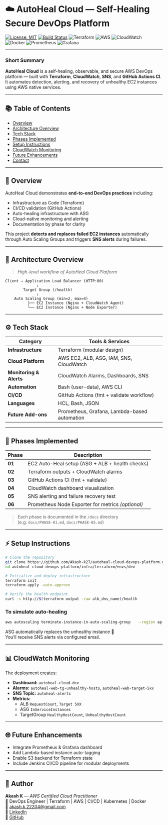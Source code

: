 # ☁️ AutoHeal Cloud — Self-Healing Secure DevOps Platform

[![License: MIT](https://img.shields.io/badge/license-MIT-blue.svg)](LICENSE)
[![Build Status](https://github.com/Akash-k27/autoheal-cloud-devops-platform/actions/workflows/tf-ci.yml/badge.svg)](https://github.com/Akash-k27/autoheal-cloud-devops-platform/actions)
![Terraform](https://img.shields.io/badge/Terraform-Yes-623CE4?logo=terraform)
![AWS](https://img.shields.io/badge/AWS-Deployed-232F3E?logo=amazon-aws)
![CloudWatch](https://img.shields.io/badge/Monitoring-CloudWatch-FF9900?logo=amazonaws)
![Docker](https://img.shields.io/badge/Docker-Ready-2496ED?logo=docker)
![Prometheus](https://img.shields.io/badge/Prometheus-Metrics-E6522C?logo=prometheus)
![Grafana](https://img.shields.io/badge/Grafana-Dashboard-F46800?logo=grafana)

---

### Short Summary  
**AutoHeal Cloud** is a self-healing, observable, and secure AWS DevOps platform — built with **Terraform**, **CloudWatch**, **SNS**, and **GitHub Actions CI**.  
It automates detection, alerting, and recovery of unhealthy EC2 instances using AWS native services.

---

## 📚 Table of Contents
- [Overview](#-overview)
- [Architecture Overview](#-architecture-overview)
- [Tech Stack](#-tech-stack)
- [Phases Implemented](#-phases-implemented)
- [Setup Instructions](#-setup-instructions)
- [CloudWatch Monitoring](#-cloudwatch-monitoring)
- [Future Enhancements](#-future-enhancements)
- [Contact](#-contact)

---

## 🧩 Overview
AutoHeal Cloud demonstrates **end-to-end DevOps practices** including:
- Infrastructure as Code (Terraform)
- CI/CD validation (GitHub Actions)
- Auto-healing infrastructure with ASG
- Cloud-native monitoring and alerting
- Documentation by phase for clarity

This project **detects and replaces failed EC2 instances** automatically through Auto Scaling Groups and triggers **SNS alerts** during failures.

---

## 🧭 Architecture Overview

> _High-level workflow of AutoHeal Cloud Platform_

```
Client → Application Load Balancer (HTTP:80)
              ↓
        Target Group (/health)
              ↓
    Auto Scaling Group (min=2, max=4)
          ├── EC2 Instance (Nginx + CloudWatch Agent)
          └── EC2 Instance (Nginx + Node Exporter)
```

---

## ⚙️ Tech Stack

| Category | Tools & Services |
|-----------|------------------|
| **Infrastructure** | Terraform (modular design) |
| **Cloud Platform** | AWS EC2, ALB, ASG, IAM, SNS, CloudWatch |
| **Monitoring & Alerts** | CloudWatch Alarms, Dashboards, SNS |
| **Automation** | Bash (user-data), AWS CLI |
| **CI/CD** | GitHub Actions (fmt + validate workflow) |
| **Languages** | HCL, Bash, JSON |
| **Future Add-ons** | Prometheus, Grafana, Lambda-based automation |

---

## 🧱 Phases Implemented

| Phase | Description |
|--------|-------------|
| **01** | EC2 Auto-Heal setup (ASG + ALB + health checks) |
| **02** | Terraform outputs + CloudWatch alarms |
| **03** | GitHub Actions CI (fmt + validate) |
| **04** | CloudWatch dashboard visualization |
| **05** | SNS alerting and failure recovery test |
| **06** | Prometheus Node Exporter for metrics *(optional)* |

> Each phase is documented in the `/docs` directory  
(e.g. `docs/PHASE-01.md`, `docs/PHASE-05.md`)

---

## ⚡ Setup Instructions

```bash
# Clone the repository
git clone https://github.com/Akash-k27/autoheal-cloud-devops-platform.git
cd autoheal-cloud-devops-platform/infra/terraform/envs/dev

# Initialize and deploy infrastructure
terraform init
terraform apply -auto-approve

# Verify the health endpoint
curl -s http://$(terraform output -raw alb_dns_name)/health
```

### To simulate auto-healing
```bash
aws autoscaling terminate-instance-in-auto-scaling-group   --region ap-south-1   --instance-id <id>   --should-decrement-desired-capacity false
```
ASG automatically replaces the unhealthy instance 🎯  
You’ll receive SNS alerts via configured email.

---

## 📊 CloudWatch Monitoring
The deployment creates:
- **Dashboard:** `autoheal-cloud-dev`  
- **Alarms:** `autoheal-web-tg-unhealthy-hosts`, `autoheal-web-target-5xx`  
- **SNS Topic:** `autoheal-alerts`  
- **Metrics:**  
  - ALB `RequestCount`, `Target 5XX`
  - ASG `InServiceInstances`
  - TargetGroup `HealthyHostCount`, `UnHealthyHostCount`

---

## 🌐 Future Enhancements
- Integrate Prometheus & Grafana dashboard
- Add Lambda-based instance auto-tagging
- Enable S3 backend for Terraform state
- Include Jenkins CI/CD pipeline for modular deployments

---

## 👤 Author
**Akash K** — *AWS Certified Cloud Practitioner*  
🚀 DevOps Engineer | Terraform | AWS | CI/CD | Kubernetes | Docker  
📧 [akash.k.22204@gmail.com](mailto:akash.k.22204@gmail.com)  
🔗 [LinkedIn](https://www.linkedin.com/in/akash-k-728a16207)  
🔗 [GitHub](https://github.com/Akash-k27)
